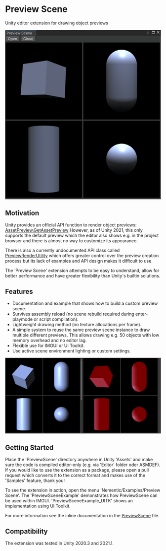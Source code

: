# Preview Scene
Unity editor extension for drawing object previews

![Preview Scene Demonstration](Documentation~/PreviewSceneDemo.gif)

## Motivation
Unity provides an official API function to render object previews: [AssetPreview.GetAssetPreview](https://docs.unity3d.com/ScriptReference/AssetPreview.GetAssetPreview.html)
However, as of Unity 2021, this only supports the default preview which the editor also shows e.g. in the project browser and there is almost no way to customize its appearance.

There is also a currently undocumented API class called [PreviewRenderUtility](https://github.com/Unity-Technologies/UnityCsReference/blob/master/Editor/Mono/Inspector/PreviewRenderUtility.cs) which offers greater control over the preview creation process but its lack of examples and API design makes it difficult to use.

The 'Preview Scene' extension attempts to be easy to understand, allow for better performance and have greater flexibility than Unity's builtin solutions.

## Features
- Documentation and example that shows how to build a custom preview scene.
- Survives assembly reload (no scene rebuild required during enter-playmode or script compilation).
- Lightweight drawing method (no texture allocations per frame).
- A simple system to reuse the same preview scene instance to draw multiple different previews. This allows drawing e.g. 50 objects with low memory overhead and no editor lag.
- Flexible use for IMGUI or UI Toolkit.
- Use active scene environment lighting or custom settings.

![Preview Scene Screenshot](Documentation~/PreviewSceneScreenshot.png)

## Getting Started
Place the 'PreviewScene' directory anywhere in Unity 'Assets' and make sure the code is compiled editor-only (e.g. via 'Editor' folder oder ASMDEF). If you would like to use the extension as a package, please open a pull request which converts it to the correct format and makes use of the 'Samples' feature, thank you!

To see the extension in action, open the menu 'Nementic/Examples/Preview Scene'. The 'PreviewSceneExample' demonstrates how PreviewScene can be used within IMGUI. 'PreviewSceneExample_UITK' shows an implementation using UI Toolkit.

For more information see the inline documentation in the [PreviewScene](PreviewScene/PreviewScene.cs) file.

## Compatibility
The extension was tested in Unity 2020.3 and 2021.1.
